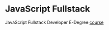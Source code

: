 # JavaScript Fullstack
 JavaScript Fullstack Developer E-Degree [course](https://www.eduonix.com/fullstack-javascript-developer-edegree "JavaScript Fullstack Developer E-Degree")
